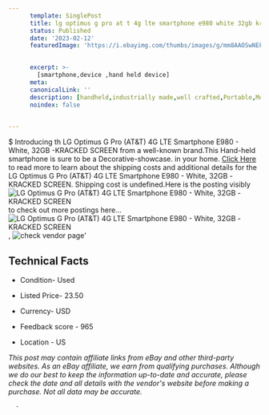```yaml
---
      template: SinglePost
      title: lg optimus g pro at t 4g lte smartphone e980 white 32gb kracked screen
      status: Published
      date: '2023-02-12'
      featuredImage: 'https://i.ebayimg.com/thumbs/images/g/mm8AAOSwNEFjszQv/s-l225.jpg'
       

      excerpt: >-
        [smartphone,device ,hand held device]
      meta:
      canonicalLink: ''
      description: [handheld,industrially made,well crafted,Portable,Mobile,Compact,Convenient,Lightweight,Maneuverable,Man-portable,Miniature,Carriable,Hand-held,Light,Holdable,Transportable,Mobile device,Pocket-sized,On-the-go,Wireless,Cordless,Compact size,Convenient size, smartphone,device ,hand held device]
      noindex: false
      

---
```

$
      Introducing th LG Optimus G Pro (AT&T) 4G LTE Smartphone E980 - White, 32GB -KRACKED SCREEN from a well-known brand.This Hand-held smartphone is sure to be a Decorative-showcase. in your home. [Click Here](https://www.ebay.com/itm/295451781901?hash=item44ca4c6b0d%3Ag%3Amm8AAOSwNEFjszQv&mkevt=1&mkcid=1&mkrid=711-53200-19255-0&campid=%253CePNCampaignId%253E&customid=%253CreferenceId%253E&toolid=10049) to read more to learn about the shipping costs and additional details for the LG Optimus G Pro (AT&T) 4G LTE Smartphone E980 - White, 32GB -KRACKED SCREEN. Shipping cost is undefined.Here is the posting visibly ![LG Optimus G Pro (AT&T) 4G LTE Smartphone E980 - White, 32GB -KRACKED SCREEN](https://i.ebayimg.com/thumbs/images/g/mm8AAOSwNEFjszQv/s-l225.jpg) to check out more postings here... ![LG Optimus G Pro (AT&T) 4G LTE Smartphone E980 - White, 32GB -KRACKED SCREEN](https://i.ebayimg.com/images/g/mm8AAOSwNEFjszQv/s-l1600.jpg), ![check vendor page](https://origin-galleryplus.ebayimg.com/ws/web/295451781901_2_0_1/225x225.jpg,https://origin-galleryplus.ebayimg.com/ws/web/295451781901_3_0_1/225x225.jpg,https://origin-galleryplus.ebayimg.com/ws/web/295451781901_4_0_1/225x225.jpg,https://origin-galleryplus.ebayimg.com/ws/web/295451781901_5_0_1/225x225.jpg,https://origin-galleryplus.ebayimg.com/ws/web/295451781901_6_0_1/225x225.jpg,https://origin-galleryplus.ebayimg.com/ws/web/295451781901_7_0_1/225x225.jpg,https://origin-galleryplus.ebayimg.com/ws/web/295451781901_8_0_1/225x225.jpg,https://origin-galleryplus.ebayimg.com/ws/web/295451781901_9_0_1/225x225.jpg,https://origin-galleryplus.ebayimg.com/ws/web/295451781901_10_0_1/225x225.jpg,https://origin-galleryplus.ebayimg.com/ws/web/295451781901_11_0_1/225x225.jpg)'

      

 ## Technical Facts 



     
      

 - Condition- Used 


      

 - Listed Price- 23.50 


      

 - Currency- USD 


      

 - Feedback score - 965 


      

 - Location - US 


      
      

 *_This post may contain affiliate links from eBay and other third-party websites. As an eBay affiliate, we earn from qualifying purchases. Although we do our best to keep the information up-to-date and accurate, please check the date and all details with the vendor's website before making a purchase. Not all data may be accurate._*




      -
